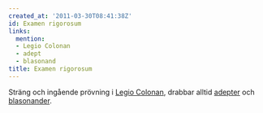 ```yaml
---
created_at: '2011-03-30T08:41:38Z'
id: Examen rigorosum
links:
  mention:
  - Legio Colonan
  - adept
  - blasonand
title: Examen rigorosum
---
```


Sträng och ingående prövning i [Legio Colonan], drabbar alltid [adepter] och [blasonander].

  [Legio Colonan]: Legio_Colonan
  [adepter]: adept
  [blasonander]: blasonand
